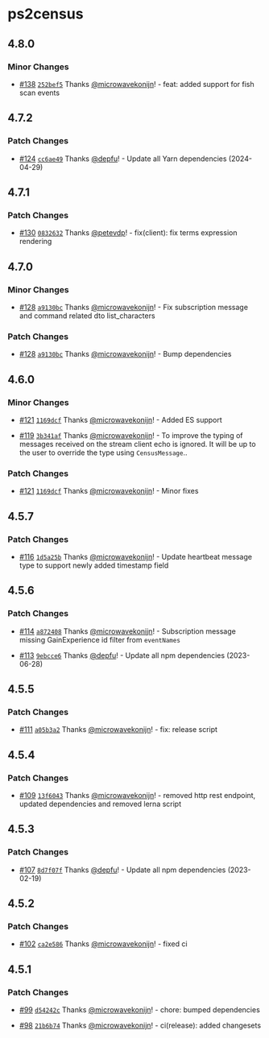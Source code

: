 # ps2census

## 4.8.0

### Minor Changes

- [#138](https://github.com/microwavekonijn/ps2census/pull/138) [`252bef5`](https://github.com/microwavekonijn/ps2census/commit/252bef541b381b423594f604ce0cd1a0dbb9aa4c) Thanks [@microwavekonijn](https://github.com/microwavekonijn)! - feat: added support for fish scan events

## 4.7.2

### Patch Changes

- [#124](https://github.com/microwavekonijn/ps2census/pull/124) [`cc6ae49`](https://github.com/microwavekonijn/ps2census/commit/cc6ae4941fed3185533f0b21e91020ae07795f48) Thanks [@depfu](https://github.com/apps/depfu)! - Update all Yarn dependencies (2024-04-29)

## 4.7.1

### Patch Changes

- [#130](https://github.com/microwavekonijn/ps2census/pull/130) [`0832632`](https://github.com/microwavekonijn/ps2census/commit/08326320b9f9e4d37cd3cb1b8edab0109c4299c5) Thanks [@petevdp](https://github.com/petevdp)! - fix(client): fix terms expression rendering

## 4.7.0

### Minor Changes

- [#128](https://github.com/microwavekonijn/ps2census/pull/128) [`a9130bc`](https://github.com/microwavekonijn/ps2census/commit/a9130bc96b0502de31f4d1069864a5171613c874) Thanks [@microwavekonijn](https://github.com/microwavekonijn)! - Fix subscription message and command related dto list_characters

### Patch Changes

- [#128](https://github.com/microwavekonijn/ps2census/pull/128) [`a9130bc`](https://github.com/microwavekonijn/ps2census/commit/a9130bc96b0502de31f4d1069864a5171613c874) Thanks [@microwavekonijn](https://github.com/microwavekonijn)! - Bump dependencies

## 4.6.0

### Minor Changes

- [#121](https://github.com/microwavekonijn/ps2census/pull/121) [`1169dcf`](https://github.com/microwavekonijn/ps2census/commit/1169dcfc594ad3f2de25d79724b80fbe6f54e7fd) Thanks [@microwavekonijn](https://github.com/microwavekonijn)! - Added ES support

- [#119](https://github.com/microwavekonijn/ps2census/pull/119) [`3b341af`](https://github.com/microwavekonijn/ps2census/commit/3b341af87d537db6a1a99c86f6ea9db0ebd6d4cc) Thanks [@microwavekonijn](https://github.com/microwavekonijn)! - To improve the typing of messages received on the stream client echo is ignored. It will be up to the user to override the type using `CensusMessage`..

### Patch Changes

- [#121](https://github.com/microwavekonijn/ps2census/pull/121) [`1169dcf`](https://github.com/microwavekonijn/ps2census/commit/1169dcfc594ad3f2de25d79724b80fbe6f54e7fd) Thanks [@microwavekonijn](https://github.com/microwavekonijn)! - Minor fixes

## 4.5.7

### Patch Changes

- [#116](https://github.com/microwavekonijn/ps2census/pull/116) [`1d5a25b`](https://github.com/microwavekonijn/ps2census/commit/1d5a25ba1f3bd14871623017fa18b76c1502ecb9) Thanks [@microwavekonijn](https://github.com/microwavekonijn)! - Update heartbeat message type to support newly added timestamp field

## 4.5.6

### Patch Changes

- [#114](https://github.com/microwavekonijn/ps2census/pull/114) [`a872408`](https://github.com/microwavekonijn/ps2census/commit/a87240816220d9d3c6ce0ab64ea8ad22552e5fb2) Thanks [@microwavekonijn](https://github.com/microwavekonijn)! - Subscription message missing GainExperience id filter from `eventNames`

- [#113](https://github.com/microwavekonijn/ps2census/pull/113) [`9ebcce6`](https://github.com/microwavekonijn/ps2census/commit/9ebcce664d003b28621698ad058a3de781ba6289) Thanks [@depfu](https://github.com/apps/depfu)! - Update all npm dependencies (2023-06-28)

## 4.5.5

### Patch Changes

- [#111](https://github.com/microwavekonijn/ps2census/pull/111) [`a05b3a2`](https://github.com/microwavekonijn/ps2census/commit/a05b3a2d660368f11b0c141904498975a95ba7a0) Thanks [@microwavekonijn](https://github.com/microwavekonijn)! - fix: release script

## 4.5.4

### Patch Changes

- [#109](https://github.com/microwavekonijn/ps2census/pull/109) [`13f6043`](https://github.com/microwavekonijn/ps2census/commit/13f60434f525ca560590189d9add4d21c171110b) Thanks [@microwavekonijn](https://github.com/microwavekonijn)! - removed http rest endpoint, updated dependencies and removed lerna script

## 4.5.3

### Patch Changes

- [#107](https://github.com/microwavekonijn/ps2census/pull/107) [`8d7f07f`](https://github.com/microwavekonijn/ps2census/commit/8d7f07fcbe0659cadc525889094d69ea2b067742) Thanks [@depfu](https://github.com/apps/depfu)! - Update all npm dependencies (2023-02-19)

## 4.5.2

### Patch Changes

- [#102](https://github.com/microwavekonijn/ps2census/pull/102) [`ca2e586`](https://github.com/microwavekonijn/ps2census/commit/ca2e5866e6c690410f7b0710f05f1240dda794ec) Thanks [@microwavekonijn](https://github.com/microwavekonijn)! - fixed ci

## 4.5.1

### Patch Changes

- [#99](https://github.com/microwavekonijn/ps2census/pull/99) [`d54242c`](https://github.com/microwavekonijn/ps2census/commit/d54242ca0f4eea70ff4b4dd6b7e0796c89664e8f) Thanks [@microwavekonijn](https://github.com/microwavekonijn)! - chore: bumped dependencies

- [#98](https://github.com/microwavekonijn/ps2census/pull/98) [`21b6b74`](https://github.com/microwavekonijn/ps2census/commit/21b6b747b827d13c1017a70fcdb98545a61a2728) Thanks [@microwavekonijn](https://github.com/microwavekonijn)! - ci(release): added changesets
